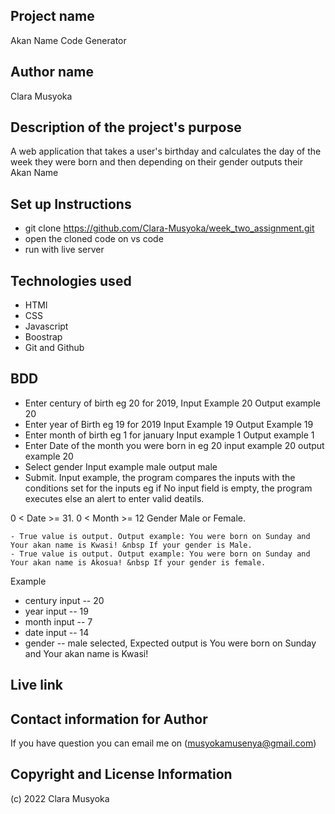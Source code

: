 ## Project name
Akan Name Code Generator

## Author name
Clara Musyoka

## Description of the project's purpose
A web application that takes a user's birthday and calculates the day of the week they were born and then depending on their gender outputs their Akan Name

## Set up Instructions
- git clone https://github.com/Clara-Musyoka/week_two_assignment.git
- open the cloned code on vs code
- run with live server

## Technologies used
- HTMl
- CSS
- Javascript
- Boostrap
- Git and Github
## BDD
- Enter century of birth eg 20 for 2019, Input Example 20 Output example 20
- Enter year of Birth eg 19 for 2019 Input Example 19 Output Example 19
- Enter month of birth eg 1 for january Input example 1 Output example 1
- Enter Date of the month you were born in eg 20 input example 20 output example 20
- Select gender Input example male output male
- Submit. Input example, the program compares the inputs with the conditions set for the inputs eg if No input field is empty, the program executes else an alert to enter valid deatils.

0 < Date >= 31.
0 < Month >= 12
Gender Male or Female.

    - True value is output. Output example: You were born on Sunday and Your akan name is Kwasi! &nbsp If your gender is Male.
    - True value is output. Output example: You were born on Sunday and Your akan name is Akosua! &nbsp If your gender is female.

Example

- century input -- 20
- year input -- 19
- month input -- 7
- date input -- 14
- gender -- male selected, Expected output is You were born on Sunday and Your akan name is Kwasi!
## Live link 


## Contact information for Author
If you have question you can email me on (musyokamusenya@gmail.com) 

## Copyright and License Information
(c) 2022 Clara Musyoka
